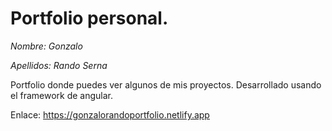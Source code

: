 # Portfolio personal.

*Nombre: Gonzalo*

*Apellidos: Rando Serna*


Portfolio donde puedes ver algunos de mis proyectos. Desarrollado usando el framework de angular.

Enlace: https://gonzalorandoportfolio.netlify.app
